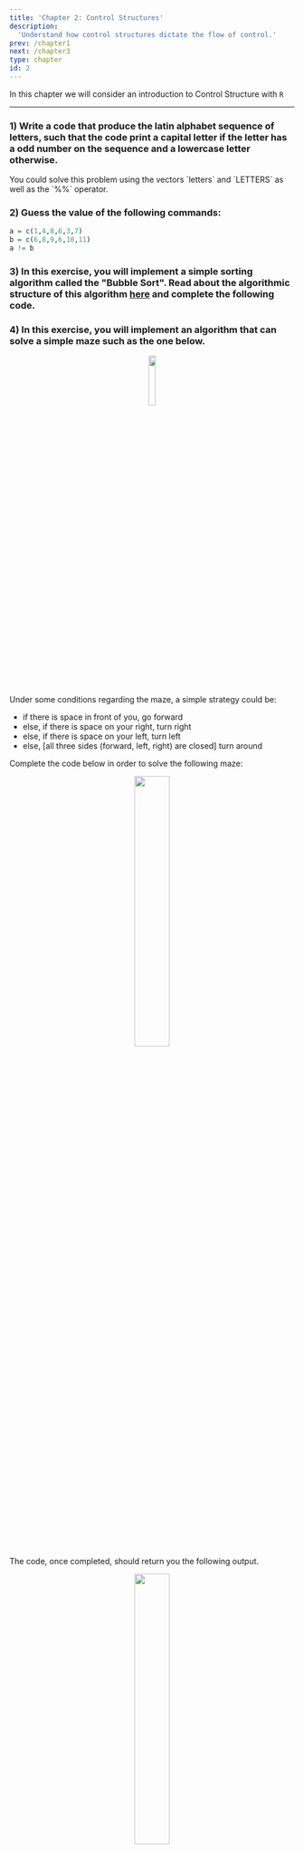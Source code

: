 ```yaml
---
title: 'Chapter 2: Control Structures'
description:
  'Understand how control structures dictate the flow of control.'
prev: /chapter1
next: /chapter3
type: chapter
id: 2
---
```



<exercise id="1" title="General Information">

In this chapter we will consider an introduction to Control Structure with `R`

</exercise>

<exercise id="2" title="A simple example of control structures" type = "slides">

<slides source="chapter2_01">
</slides>


</exercise>

<exercise id="3" title="Logical operators" type = "slides">

<slides source="chapter2_02">
</slides>

</exercise>

<exercise id = "4" title ="If/else statement" type = "slides">

<slides source="chapter2_03">
</slides>

</exercise>

<exercise id = "5" title ="Logical operators and If/else statement: Exercises" type = "slides">

---

### 1) Write a code that produce the latin alphabet sequence of letters, such that the code print a capital letter if the letter has a odd number on the sequence and a lowercase letter otherwise.

<codeblock id="02_02">
You could solve this problem using the vectors `letters` and `LETTERS` as well as the `%%` operator.
</codeblock>

### 2) Guess the value of the following commands:

```r
a = c(1,4,8,6,3,7)
b = c(6,8,9,6,10,11)
a != b
```

<choice id="1">
<opt text="<code>[1] FALSE</code>" >
</opt>
<opt text="<code>[1] FALSE FALSE FALSE  TRUE FALSE FALSE </code>"  >
</opt>
<opt text="<code>[1] TRUE</code>" >
</opt>
<opt text="<code>[1]  TRUE  TRUE  TRUE FALSE  TRUE  TRUE</code>" correct="true">
</opt>
</choice>

### 3) In this exercise, you will implement a simple sorting algorithm called the "Bubble Sort". Read about the algorithmic structure of this algorithm [here](https://en.wikipedia.org/wiki/Bubble_sort) and complete the following code. 

<codeblock id="02_04">

</codeblock>

### 4) In this exercise, you will implement an algorithm that can solve a simple maze such as the one below.

<div style="text-align:center">
<img src="little_maze.jpg" alt=" " width="15%">
</div>

Under some conditions regarding the maze, a simple strategy could be:

- if there is space in front of you, go forward
- else, if there is space on your right, turn right
- else, if there is space on your left, turn left
- else, [all three sides (forward, left, right) are closed] turn around

Complete the code below in order to solve the following maze:

<div style="text-align:center">
<img src="mymaze.png" alt=" " width="35%">
</div>

The code, once completed, should return you the following output.

<div style="text-align:center">
<img src="maze_solved.gif" alt=" " width="35%">
</div>


<codeblock id="02_03">

</codeblock>

</exercise>

